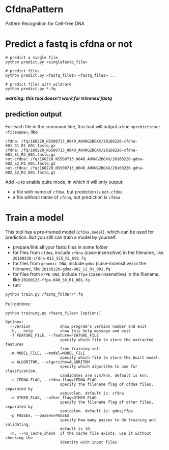 # CfdnaPattern
Pattern Recognition for Cell-free DNA

# Predict a fastq is cfdna or not
```shell
# predict a single file
python predict.py <singlefastq_file>

# predict files
python predict.py <fastq_file1> <fastq_file2> ... 

# predict files with wildcard
python predict.py *.fq
```

***warning: this tool doesn't work for trimmed fastq***

## prediction output
For each file in the command line, this tool will output a line `<prediction>: <filename>`, like
```
cfdna: /fq/160220_NS500713_0040_AHVNG2BGXX/20160220-cfdna-001_S1_R1_001.fastq.gz
cfdna: /fq/160220_NS500713_0040_AHVNG2BGXX/20160220-cfdna-001_S1_R2_001.fastq.gz
not-cfdna: /fq/160220_NS500713_0040_AHVNG2BGXX/20160220-gdna-002_S2_R1_001.fastq.gz
not-cfdna: /fq/160220_NS500713_0040_AHVNG2BGXX/20160220-gdna-002_S2_R2_001.fastq.gz
```
Add `-q` to enable quite mode, in which it will only output:
* a file with name of `cfdna`, but prediction is `not-cfdna`
* a file without name of `cfdna`, but prediction is `cfdna`

# Train a model
This tool has a pre-trained model (`cfdna.model`), which can be used for prediction. But you still can train a model by yourself.
* prepare/link all your fastq files in some folder
* for files from `cfdna`, include `cfdna` (case-insensitive) in the filename, like `20160220-cfdna-015_S15_R1_001.fq`
* for files from `genomic DNA`, include `gdna` (case-insensitive) in the filename, like `20160220-gdna-002_S2_R1_001.fq`
* for files from `FFPE DNA`, include `ffpe` (case-insensitive) in the filename, like `20160123-ffpe-040_S0_R1_001.fq`
* run:
```shell
python train.py /fastq_folder/*.fq
```
Full options:
```shell
python training.py <fastq_files> [options] 

Options:
  --version             show program's version number and exit
  -h, --help            show this help message and exit
  -f FEATURE_FILE, --feature=FEATURE_FILE
                        specify which file to store the extracted features
                        from training set.
  -m MODEL_FILE, --model=MODEL_FILE
                        specify which file to store the built model.
  -a ALGORITHM, --algorithm=ALGORITHM
                        specify which algorithm to use for classfication,
                        candidates are svm/knn, default is knn.
  -c CFDNA_FLAG, --cfdna_flag=CFDNA_FLAG
                        specify the filename flag of cfdna files, separated by
                        semicolon. default is: cfdna
  -o OTHER_FLAG, --other_flag=OTHER_FLAG
                        specify the filename flag of other files, separated by
                        semicolon. default is: gdna;ffpe
  -p PASSES, --passes=PASSES
                        specify how many passes to do training and validating,
                        default is 10.
  -n, --no_cache_check  if the cache file exists, use it without checking the
                        identity with input files
```
